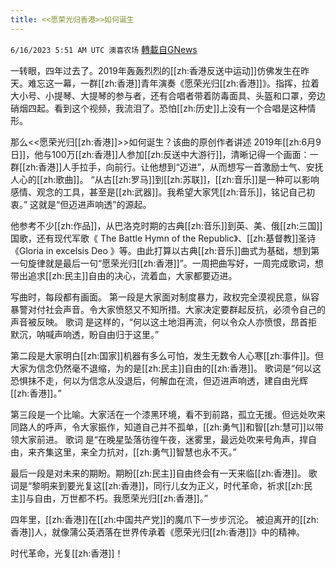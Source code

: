 ```yaml
---
title: <<愿荣光归香港>>如何诞生
---
```

`6/16/2023 5:51 AM UTC 澳喜农场` [轉載自GNews](https://gnews.org/articles/1387955)

         

一转眼，四年过去了。2019年轰轰烈烈的[[zh:香港反送中运动]]仿佛发生在昨天。难忘这一幕，一群[[zh:香港]]青年演奏《愿荣光归[[zh:香港]]》。指挥，拉着大小号、小提琴、大提琴的参与者，还有合唱者带着防毒面具、头盔和口罩，旁边硝烟四起。看到这个视频，我流泪了。恐怕[[zh:历史]]上没有一个合唱是这种情形。

那么<<愿荣光归[[zh:香港]]\>>如何诞生？该曲的原创作者讲述 2019年[[zh:6月9日]]，他与100万[[zh:香港]]人参加[[zh:反送中大游行]]，清晰记得一个画面：一群[[zh:香港]]人手拉手，向前行。让他想到“迈进”，从而想写一首激励士气、安抚人心的[[zh:歌曲]]。 “从古[[zh:罗马]]到[[zh:苏联]]，[[zh:音乐]]是一种可以影响感情、观念的工具，甚至是[[zh:武器]]。我希望大家凭[[zh:音乐]]，铭记自己初衷。” 这就是“但迈进声响透”的源起。

他参考不少[[zh:作品]]，从巴洛克时期的古典[[zh:音乐]]到英、美、俄[[zh:三国]]国歌，还有现代军歌《 The Battle Hymn of the Republic》、[[zh:基督教]]圣诗《Gloria in excelsis Deo 》等。由此打算以古典[[zh:音乐]]曲式为基础，想到第一句旋律就是最后一句“愿荣光归[[zh:香港]]”。一周把曲写好，一周完成歌词，想带出追求[[zh:民主]]自由的决心，流着血，大家都要迈进。

写曲时，每段都有画面。 第一段是大家面对制度暴力，政权完全漠视民意，纵容暴警对付社会声音。令大家愤怒又不知所措。大家决定要群起反抗，必须令自己的声音被反映。 歌词 是这样的，“何以这土地泪再流，何以令众人亦愤恨，昂首拒默沉，呐喊声响透，盼自由归于这里。”

第二段是大家明白[[zh:国家]]机器有多么可怕，发生无数令人心寒[[zh:事件]]。但大家为信念仍然毫不退缩，为的是[[zh:民主]]自由的[[zh:香港]]。 歌词是“何以这恐惧抹不走，何以为信念从没退后，何解血在流，但迈进声响透，建自由光辉[[zh:香港]]。”

第三段是一个比喻。大家活在一个漆黑环境，看不到前路，孤立无援。但远处吹来同路人的呼声，令大家振作，知道自己并不孤单，[[zh:勇气]]和智[[zh:慧可]]以带领大家前进。 歌词 是“在晚星坠落彷徨午夜，迷雾里，最远处吹来号角声，捍自由，来齐集这里，来全力抗对，[[zh:勇气]]智慧也永不灭。”

最后一段是对未来的期盼。期盼[[zh:民主]]自由终会有一天来临[[zh:香港]]。 歌词是“黎明来到要光复这[[zh:香港]]，同行儿女为正义，时代革命，祈求[[zh:民主]]与自由，万世都不朽。我愿荣光归[[zh:香港]]。”

四年里，[[zh:香港]]在[[zh:中国共产党]]的魔爪下一步步沉沦。 被迫离开的[[zh:香港]]人，就像蒲公英洒落在世界传承着《愿荣光归[[zh:香港]]》中的精神。

时代革命，光复[[zh:香港]]！


